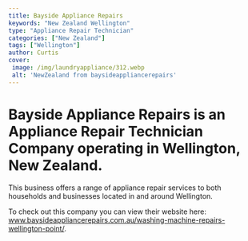 ```yaml
---
title: Bayside Appliance Repairs
keywords: "New Zealand Wellington"
type: "Appliance Repair Technician"
categories: ["New Zealand"]
tags: ["Wellington"]
author: Curtis
cover:
 image: /img/laundryappliance/312.webp
 alt: 'NewZealand from baysideappliancerepairs'
---
```


# Bayside Appliance Repairs is an Appliance Repair Technician Company operating in Wellington, New Zealand.

This business offers a range of appliance repair services to both households and businesses located in and around Wellington.



To check out this company you can view their website here: www.baysideappliancerepairs.com.au/washing-machine-repairs-wellington-point/.
